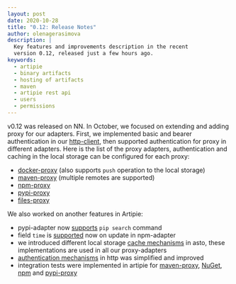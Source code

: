 ```yaml
---
layout: post
date: 2020-10-28
title: "0.12: Release Notes"
author: olenagerasimova
description: |
  Key features and improvements description in the recent
  version 0.12, released just a few hours ago.
keywords:
  - artipie
  - binary artifacts
  - hosting of artifacts
  - maven
  - artipie rest api
  - users
  - permissions
---
```


v0.12 was released on NN. In October, we focused on extending and adding proxy for our adapters. 
First, we implemented basic and bearer authentication in our [http-client](https://github.com/artipie/http-client), 
then supported authentication for proxy in different adapters. Here is the list of the proxy adapters, 
authentication and caching in the local storage can be configured for each proxy:

- [docker-proxy](https://github.com/artipie/artipie/tree/master/examples/docker#docker-proxy-repo) 
(also supports `push` operation to the local storage)
- [maven-proxy](https://github.com/artipie/artipie/tree/master/examples/maven) (multiple remotes are supported)
- [npm-proxy](https://github.com/artipie/artipie/tree/master/examples/npm#npm-proxy-repo)
- [pypi-proxy](https://github.com/artipie/artipie/tree/master/examples/pypi#python-proxy)
- [files-proxy](https://github.com/artipie/artipie/tree/master/examples/binary#proxy-binary-repo)

We also worked on another features in Artipie:
- pypi-adapter now [supports](https://github.com/artipie/pypi-adapter/issues/135) `pip search` command
- field `time` is [supported](https://github.com/artipie/npm-adapter/issues/119) now on update in npm-adapter 
- we introduced different local storage [cache mechanisms](https://github.com/artipie/asto/issues/284) in asto, these implementations 
are used in all our proxy-adapters
- [authentication mechanisms](https://github.com/artipie/http/issues/247) in http was simplified and improved 
- integration tests were implemented in artipie for [maven-proxy](https://github.com/artipie/artipie/issues/628), [NuGet](https://github.com/artipie/artipie/issues/602), 
[npm](https://github.com/artipie/artipie/issues/604) and [pypi-proxy](https://github.com/artipie/artipie/issues/715)
